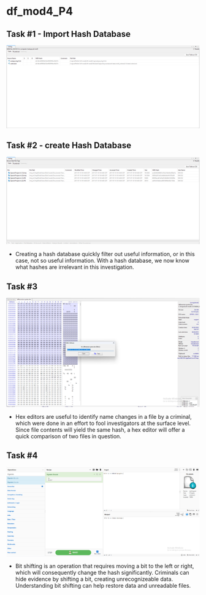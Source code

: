 # df_mod4_P4

## Task #1 - Import Hash Database
![Autopsy screenshot](image.png)

## Task #2 - create Hash Database
![Known bad files screenshot](image-2.png)
- Creating a hash database quickly filter out useful information, or in this case, not so useful information. With a hash database, we now know what hashes are irrelevant in this investigation.

## Task #3
![WinHex hash calculation](image-3.png)
- Hex editors are useful to identify name changes in a file by a criminal, which were done in an effort to fool investigators at the surface level. Since file contents will yield the same hash, a hex editor will offer a quick comparison of two files in question.

## Task #4
![Vigenère Decode screenshot](image-1.png)
- Bit shifting is an operation that requires moving a bit to the left or right, which will consequently change the hash significantly. Criminals can hide evidence by shifting a bit, creating unrecognizeable data. Understanding bit shifting can help restore data and unreadable files.